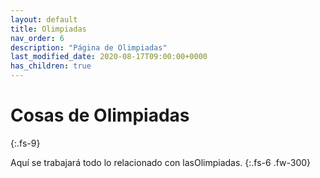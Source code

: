 ```yaml
---
layout: default
title: Olimpiadas
nav_order: 6
description: "Página de Olimpiadas"
last_modified_date: 2020-08-17T09:00:00+0000
has_children: true
---
```


<link rel="stylesheet" href="{{ '/assets/css/just-the-docs-degNaranja.css' | absolute_url }}">
<script>
    jtd.setTheme('degNaranja');
</script>

# Cosas de <span class="deg-sitio deg-sitio-texto">Olimpiadas</span>
{:.fs-9}

Aquí se trabajará todo lo relacionado con las<span class="deg-sitio deg-sitio-texto">Olimpiadas</span>.
{:.fs-6 .fw-300}
